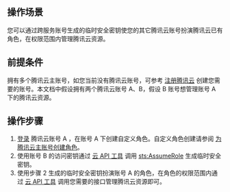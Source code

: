 ## 操作场景
您可以通过跨服务账号生成的临时安全密钥使您的其它腾讯云账号扮演腾讯云已有角色，在权限范围内管理腾讯云资源。
## 前提条件
拥有多个腾讯云主账号，如您当前没有腾讯云账号，可参考 [注册腾讯云](https://cloud.tencent.com/document/product/378/17985) 创建您需要的账号。本文档中假设拥有两个腾讯云账号 A、B，假设 B 账号想管理账号 A 下的腾讯云资源。
## 操作步骤
1. [登录](https://cloud.tencent.com/document/product/378/43080) 腾讯云账号 A ，在账号 A 下创建自定义角色。自定义角色创建请参阅 [为腾讯云主账号创建角色](https://cloud.tencent.com/document/product/598/19381)。
2. 使用账号 B 的访问密钥通过 [云 API 工具](https://cloud.tencent.com/document/product/1278/46696) 调用 [sts:AssumeRole](https://cloud.tencent.com/document/product/598/33164) 生成临时安全密钥。
3. 使用步骤 2 生成的临时安全密钥扮演账号 A 的角色，在角色的权限范围内通过  [云 API 工具](https://cloud.tencent.com/document/product/1278/46696) 调用您需要的接口管理腾讯云资源即可。
